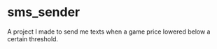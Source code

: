 # sms_sender
A project I made to send me texts when a game price lowered below a certain threshold.
